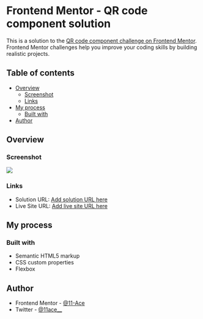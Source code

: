 # Frontend Mentor - QR code component solution

This is a solution to the [QR code component challenge on Frontend Mentor](https://www.frontendmentor.io/challenges/qr-code-component-iux_sIO_H). Frontend Mentor challenges help you improve your coding skills by building realistic projects. 

## Table of contents

- [Overview](#overview)
  - [Screenshot](#screenshot)
  - [Links](#links)
- [My process](#my-process)
  - [Built with](#built-with)
- [Author](#author)


## Overview

### Screenshot

![](./screenshot.png)


### Links

- Solution URL: [Add solution URL here](https://github.com/11-Ace/qr-code-component-main)
- Live Site URL: [Add live site URL here]( https://11-ace.github.io/qr-code-component-main/
)

## My process

### Built with

- Semantic HTML5 markup
- CSS custom properties
- Flexbox

## Author

- Frontend Mentor - [@11-Ace](https://www.frontendmentor.io/profile/11-Ace)
- Twitter - [@11ace__](https://www.twitter.com/@11ace__)

